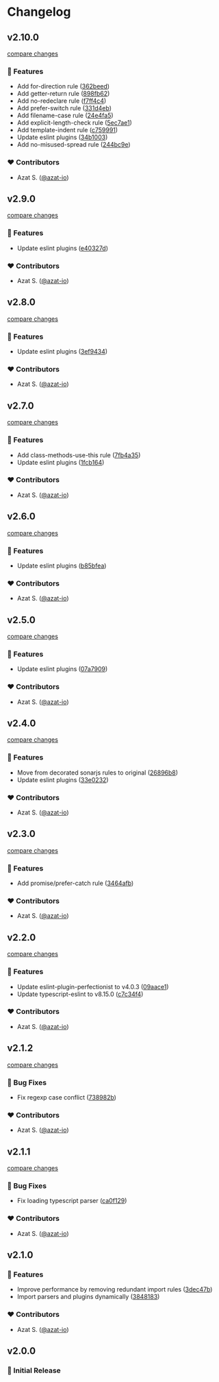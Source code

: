 # Changelog

## v2.10.0

[compare changes](https://github.com/azat-io/eslint-config/compare/v2.9.0...v2.10.0)

### 🚀 Features

- Add for-direction rule ([362beed](https://github.com/azat-io/eslint-config/commit/362beed))
- Add getter-return rule ([898fb62](https://github.com/azat-io/eslint-config/commit/898fb62))
- Add no-redeclare rule ([f7ff4c4](https://github.com/azat-io/eslint-config/commit/f7ff4c4))
- Add prefer-switch rule ([331d4eb](https://github.com/azat-io/eslint-config/commit/331d4eb))
- Add filename-case rule ([24e4fa5](https://github.com/azat-io/eslint-config/commit/24e4fa5))
- Add explicit-length-check rule ([5ec7ae1](https://github.com/azat-io/eslint-config/commit/5ec7ae1))
- Add template-indent rule ([c759991](https://github.com/azat-io/eslint-config/commit/c759991))
- Update eslint plugins ([34b1003](https://github.com/azat-io/eslint-config/commit/34b1003))
- Add no-misused-spread rule ([244bc9e](https://github.com/azat-io/eslint-config/commit/244bc9e))

### ❤️ Contributors

- Azat S. ([@azat-io](http://github.com/azat-io))

## v2.9.0

[compare changes](https://github.com/azat-io/eslint-config/compare/v2.8.0...v2.9.0)

### 🚀 Features

- Update eslint plugins ([e40327d](https://github.com/azat-io/eslint-config/commit/e40327d))

### ❤️ Contributors

- Azat S. ([@azat-io](http://github.com/azat-io))

## v2.8.0

[compare changes](https://github.com/azat-io/eslint-config/compare/v2.7.0...v2.8.0)

### 🚀 Features

- Update eslint plugins ([3ef9434](https://github.com/azat-io/eslint-config/commit/3ef9434))

### ❤️ Contributors

- Azat S. ([@azat-io](http://github.com/azat-io))

## v2.7.0

[compare changes](https://github.com/azat-io/eslint-config/compare/v2.6.0...v2.7.0)

### 🚀 Features

- Add class-methods-use-this rule ([7fb4a35](https://github.com/azat-io/eslint-config/commit/7fb4a35))
- Update eslint plugins ([1fcb164](https://github.com/azat-io/eslint-config/commit/1fcb164))

### ❤️ Contributors

- Azat S. ([@azat-io](http://github.com/azat-io))

## v2.6.0

[compare changes](https://github.com/azat-io/eslint-config/compare/v2.5.0...v2.6.0)

### 🚀 Features

- Update eslint plugins ([b85bfea](https://github.com/azat-io/eslint-config/commit/b85bfea))

### ❤️ Contributors

- Azat S. ([@azat-io](http://github.com/azat-io))

## v2.5.0

[compare changes](https://github.com/azat-io/eslint-config/compare/v2.4.0...v2.5.0)

### 🚀 Features

- Update eslint plugins ([07a7909](https://github.com/azat-io/eslint-config/commit/07a7909))

### ❤️ Contributors

- Azat S. ([@azat-io](http://github.com/azat-io))

## v2.4.0

[compare changes](https://github.com/azat-io/eslint-config/compare/v2.3.0...v2.4.0)

### 🚀 Features

- Move from decorated sonarjs rules to original ([26896b8](https://github.com/azat-io/eslint-config/commit/26896b8))
- Update eslint plugins ([33e0232](https://github.com/azat-io/eslint-config/commit/33e0232))

### ❤️ Contributors

- Azat S. ([@azat-io](http://github.com/azat-io))

## v2.3.0

[compare changes](https://github.com/azat-io/eslint-config/compare/v2.2.0...v2.3.0)

### 🚀 Features

- Add promise/prefer-catch rule ([3464afb](https://github.com/azat-io/eslint-config/commit/3464afb))

### ❤️ Contributors

- Azat S. ([@azat-io](http://github.com/azat-io))

## v2.2.0

[compare changes](https://github.com/azat-io/eslint-config/compare/v2.1.2...v2.2.0)

### 🚀 Features

- Update eslint-plugin-perfectionist to v4.0.3 ([09aace1](https://github.com/azat-io/eslint-config/commit/09aace1))
- Update typescript-eslint to v8.15.0 ([c7c34f4](https://github.com/azat-io/eslint-config/commit/c7c34f4))

### ❤️ Contributors

- Azat S. ([@azat-io](http://github.com/azat-io))

## v2.1.2

[compare changes](https://github.com/azat-io/eslint-config/compare/v2.1.1...v2.1.2)

### 🐞 Bug Fixes

- Fix regexp case conflict ([738982b](https://github.com/azat-io/eslint-config/commit/738982b))

### ❤️ Contributors

- Azat S. ([@azat-io](http://github.com/azat-io))

## v2.1.1

[compare changes](https://github.com/azat-io/eslint-config/compare/v2.1.0...v2.1.1)

### 🐞 Bug Fixes

- Fix loading typescript parser ([ca0f129](https://github.com/azat-io/eslint-config/commit/ca0f129))

### ❤️ Contributors

- Azat S. ([@azat-io](http://github.com/azat-io))

## v2.1.0

### 🚀 Features

- Improve performance by removing redundant import rules ([3dec47b](https://github.com/azat-io/eslint-config/commit/3dec47b))
- Import parsers and plugins dynamically ([3848183](https://github.com/azat-io/eslint-config/commit/3848183))

### ❤️ Contributors

- Azat S. ([@azat-io](http://github.com/azat-io))

## v2.0.0

### 🎉 Initial Release

